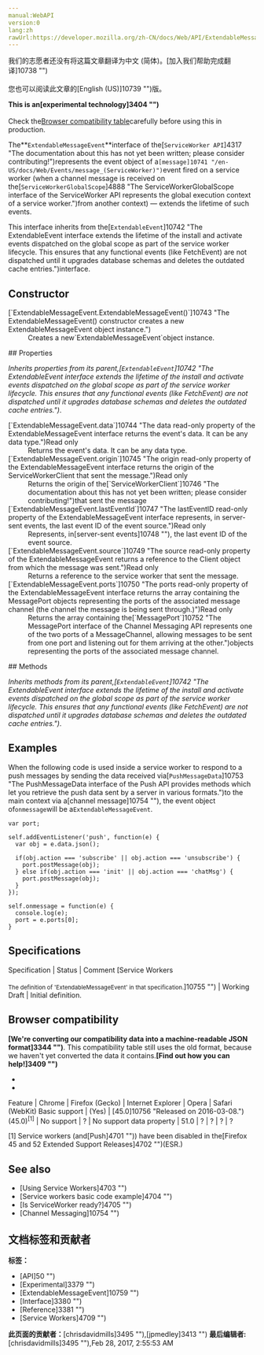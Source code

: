 ```yaml
---
manual:WebAPI
version:0
lang:zh
rawUrl:https://developer.mozilla.org/zh-CN/docs/Web/API/ExtendableMessageEvent
---
```




<bdi>我们的志愿者还没有将这篇文章翻译为<bdi>中文 (简体)</bdi>。[加入我们帮助完成翻译]10738 "")<br></br>您也可以阅读此文章的[English (US)]10739 "")版。</bdi>






**This is an[experimental technology]3404 "")**<br></br>Check the[Browser compatibility table](%2698#Browser_compatibility "")carefully before using this in production.






The**`ExtendableMessageEvent`**interface of the[`ServiceWorker API`]4317 "The documentation about this has not yet been written; please consider contributing!")represents the event object of a`[message]10741 "/en-US/docs/Web/Events/message_(ServiceWorker)")`event fired on a service worker (when a channel message is received on the[`ServiceWorkerGlobalScope`]4888 "The ServiceWorkerGlobalScope interface of the ServiceWorker API represents the global execution context of a service worker.")from another context) — extends the lifetime of such events.



This interface inherits from the[`ExtendableEvent`]10742 "The ExtendableEvent interface extends the lifetime of the install and activate events dispatched on the global scope as part of the service worker lifecycle. This ensures that any functional events (like FetchEvent) are not dispatched until it upgrades database schemas and deletes the outdated cache entries.")interface.


## Constructor<a name="Constructor"></a>
<dl><dt>[`ExtendableMessageEvent.ExtendableMessageEvent()`]10743 "The ExtendableMessageEvent() constructor creates a new ExtendableMessageEvent object instance.")</dt><dd>Creates a new`ExtendableMessageEvent`object instance.</dd></dl>
## Properties<a name="Properties"></a>


<em>Inherits properties from its parent,</em><em>[`ExtendableEvent`]10742 "The ExtendableEvent interface extends the lifetime of the install and activate events dispatched on the global scope as part of the service worker lifecycle. This ensures that any functional events (like FetchEvent) are not dispatched until it upgrades database schemas and deletes the outdated cache entries.")</em>.

<dl><dt>[`ExtendableMessageEvent.data`]10744 "The data read-only property of the ExtendableMessageEvent interface returns the event's data. It can be any data type.")Read only</dt><dd>Returns the event&#39;s data. It can be any data type.</dd><dt>[`ExtendableMessageEvent.origin`]10745 "The origin read-only property of the ExtendableMessageEvent interface returns the origin of the ServiceWorkerClient that sent the message.")Read only</dt><dd>Returns the origin of the[`ServiceWorkerClient`]10746 "The documentation about this has not yet been written; please consider contributing!")that sent the message</dd><dt>[`ExtendableMessageEvent.lastEventId`]10747 "The lastEventID read-only property of the ExtendableMessageEvent interface represents, in server-sent events, the last event ID of the event source.")Read only</dt><dd>Represents, in[server-sent events]10748 ""), the last event ID of the event source.</dd><dt>[`ExtendableMessageEvent.source`]10749 "The source read-only property of the ExtendableMessageEvent returns a reference to the Client object from which the message was sent.")Read only</dt><dd>Returns a reference to the service worker that sent the message.</dd><dt>[`ExtendableMessageEvent.ports`]10750 "The ports read-only property of the ExtendableMessageEvent interface returns the array containing the MessagePort objects representing the ports of the associated message channel (the channel the message is being sent through.)")Read only</dt><dd>Returns the array containing the[`MessagePort`]10752 "The MessagePort interface of the Channel Messaging API represents one of the two ports of a MessageChannel, allowing messages to be sent from one port and listening out for them arriving at the other.")objects representing the ports of the associated message channel.</dd></dl>
## Methods<a name="Methods"></a>


<em>Inherits methods from its parent,</em><em>[`ExtendableEvent`]10742 "The ExtendableEvent interface extends the lifetime of the install and activate events dispatched on the global scope as part of the service worker lifecycle. This ensures that any functional events (like FetchEvent) are not dispatched until it upgrades database schemas and deletes the outdated cache entries.")</em>.


## Examples<a name="Examples"></a>


When the following code is used inside a service worker to respond to a push messages by sending the data received via[`PushMessageData`]10753 "The PushMessageData interface of the Push API provides methods which let you retrieve the push data sent by a server in various formats.")to the main context via a[channel message]10754 ""), the event object of`onmessage`will be a`ExtendableMessageEvent`.


```
var port;

self.addEventListener('push', function(e) {
  var obj = e.data.json();

  if(obj.action === 'subscribe' || obj.action === 'unsubscribe') {
    port.postMessage(obj);
  } else if(obj.action === 'init' || obj.action === 'chatMsg') {
    port.postMessage(obj);
  }
});

self.onmessage = function(e) {
  console.log(e);
  port = e.ports[0];
}
```

## Specifications<a name="Specifications"></a>
Specification | Status | Comment 
[Service Workers<br></br><small>The definition of &#39;ExtendableMessageEvent&#39; in that specification.</small>]10755 "") | Working Draft | Initial definition. 


## Browser compatibility<a name="Browser_compatibility"></a>


**[We&#39;re converting our compatibility data into a machine-readable JSON format]3344 "")**. This compatibility table still uses the old format, because we haven&#39;t yet converted the data it contains.**[Find out how you can help!]3409 "")**


* 
* 
Feature | Chrome | Firefox (Gecko) | Internet Explorer | Opera | Safari (WebKit) 
Basic support | (Yes) | [45.0]10756 "Released on 2016-03-08.")(45.0)<sup>[1]</sup> | No support | ? | No support 
data property | 51.0 | ? | ? | ? | ? 






[1] Service workers (and[Push]4701 "")) have been disabled in the[Firefox 45 and 52 Extended Support Releases]4702 "")(ESR.)


## See also<a name="See_also"></a>

* [Using Service Workers]4703 "")
* [Service workers basic code example]4704 "")
* [Is ServiceWorker ready?]4705 "")
* [Channel Messaging]10754 "")



## 文档标签和贡献者
**标签：**
* [API]50 "")
* [Experimental]3379 "")
* [ExtendableMessageEvent]10759 "")
* [Interface]3380 "")
* [Reference]3381 "")
* [Service Workers]4709 "")

**此页面的贡献者：**[chrisdavidmills]3495 ""),[jpmedley]3413 "")
**最后编辑者:**[chrisdavidmills]3495 ""),<time>Feb 28, 2017, 2:55:53 AM</time>


